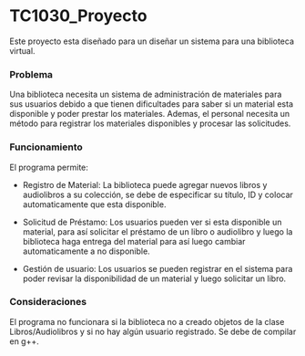 # TC1030_Proyecto

Este proyecto esta diseñado para un diseñar un sistema para una biblioteca virtual.

### Problema
Una biblioteca necesita un sistema de administración de materiales para sus usuarios debido a que tienen dificultades para saber si un material esta disponible y poder prestar los materiales. Ademas, el personal necesita un método para registrar los materiales disponibles y procesar las solicitudes.

### Funcionamiento
El programa permite:

 - Registro de Material: La biblioteca puede agregar nuevos libros y audiolibros a su colección, se debe de especificar su título, ID y colocar automaticamente que esta disponible.

 - Solicitud de Préstamo: Los usuarios pueden ver si esta disponible un material, para así solicitar el préstamo de un libro o audiolibro y luego la biblioteca haga entrega del material para así luego cambiar automaticamente a no disponible.

 - Gestión de usuario: Los usuarios se pueden registrar en el sistema para poder revisar la disponibilidad de un material y luego solicitar un libro.

### Consideraciones
El programa no funcionara si la biblioteca no a creado objetos de la clase Libros/Audiolibros y si no hay algún usuario registrado.
Se debe de compilar en g++.

